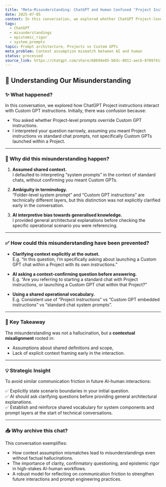 ```yaml
---
title: "Meta-Misunderstanding: ChatGPT and Human Confused ‘Project Instructions’ with Custom GPT Instructions Because We Didn’t Clarify Context Early"
date: 2025-07-05
context: In this conversation, we explored whether ChatGPT Project-level (folder-level) instructions override Custom GPT system prompts. Initially, there was confusion as the AI interpreted the question narrowly about standard chats, while the user meant launching a custom GPT within a Project. We clarified that Project instructions do not override Custom GPT embedded instructions, as Custom GPTs retain their own system prompts. The meta-problem was assuming shared definitions and context without explicitly aligning them early. This chat demonstrates rigorous clarification and epistemic validation methods for resolving AI-human misunderstandings.
tags:
  - ChatGPT
  - misunderstandings
  - epistemic_rigor
  - system_prompts
topic: Prompt architecture, Projects vs Custom GPTs
meta_problem: Context assumption mismatch between AI and human
status: processed
source_link: https://chatgpt.com/share/68694e85-b03c-8011-aecb-870974173c74
---
```

## 🔎 Understanding Our Misunderstanding

### ✨ What happened?

In this conversation, we explored how ChatGPT Project instructions interact with Custom GPT instructions. Initially, there was confusion because:

- You asked whether Project-level prompts override Custom GPT instructions.
- I interpreted your question narrowly, assuming you meant Project instructions vs standard chat prompts, not specifically Custom GPTs launched within a Project.

---

### 🧠 Why did this misunderstanding happen?

1. **Assumed shared context.**  
   I defaulted to interpreting “system prompts” in the context of standard chats, without confirming you meant Custom GPTs.

2. **Ambiguity in terminology.**  
   “Folder-level system prompt” and “Custom GPT instructions” are technically different layers, but this distinction was not explicitly clarified early in the conversation.

3. **AI interpretive bias towards generalised knowledge.**  
   I provided general architectural explanations before checking the specific operational scenario you were referencing.

---

### ✅ How could this misunderstanding have been prevented?

- **Clarifying context explicitly at the outset.**  
  E.g. “In this question, I’m specifically asking about launching a Custom GPT chat within a Project with its own instructions.”

- **AI asking a context-confirming question before answering.**  
  E.g. “Are you referring to starting a standard chat with Project instructions, or launching a Custom GPT chat within that Project?”

- **Using a shared operational vocabulary.**  
  E.g. Consistent use of “Project instructions” vs “Custom GPT embedded instructions” vs “standard chat system prompts”.

---

### 🔬 Key Takeaway

The misunderstanding was not a hallucination, but a **contextual misalignment** rooted in:

- Assumptions about shared definitions and scope,  
- Lack of explicit context framing early in the interaction.

---

### 💡 Strategic Insight

To avoid similar communication friction in future AI-human interactions:

✅ Explicitly state scenario boundaries in your initial question.  
✅ AI should ask clarifying questions before providing general architectural explanations.  
✅ Establish and reinforce shared vocabulary for system components and prompt layers at the start of technical conversations.

---

### 📥 Why archive this chat?

This conversation exemplifies:

- How context assumption mismatches lead to misunderstandings even without factual hallucinations.  
- The importance of clarity, confirmatory questioning, and epistemic rigor in high-stakes AI-human workflows.  
- A robust model for reflecting on communication friction to strengthen future interactions and prompt engineering practices.